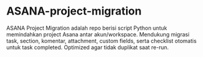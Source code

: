 # ASANA-project-migration
ASANA Project Migration adalah repo berisi script Python untuk memindahkan project Asana antar akun/workspace. Mendukung migrasi task, section, komentar, attachment, custom fields, serta checklist otomatis untuk task completed. Optimized agar tidak duplikat saat re-run.
